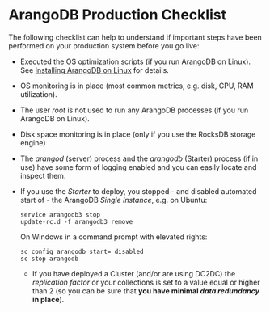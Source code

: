 ArangoDB Production Checklist
=============================

The following checklist can help to understand if important steps
have been performed on your production system before you go live:

- Executed the OS optimization scripts (if you run ArangoDB on Linux).
  See [Installing ArangoDB on Linux](../Installation/Linux.md) for details.
- OS monitoring is in place
  (most common metrics, e.g. disk, CPU, RAM utilization).
- The user _root_ is not used to run any ArangoDB processes
  (if you run ArangoDB on Linux).
- Disk space monitoring is in place
  (only if you use the RocksDB storage engine)
- The _arangod_ (server) process and the _arangodb_ (Starter) process
  (if in use) have some form of logging enabled and you can easily
  locate and inspect them.
- If you use the _Starter_ to deploy, you stopped - and disabled
  automated start of - the ArangoDB _Single Instance_, e.g. on Ubuntu:

  ```
  service arangodb3 stop
  update-rc.d -f arangodb3 remove
  ```

  On Windows in a command prompt with elevated rights:

  ```
  sc config arangodb start= disabled
  sc stop arangodb
  ```
  - If you have deployed a Cluster (and/or are using DC2DC) the 
    _replication factor_ or your collections is set to a value equal
    or higher than 2 (so you can be sure that **you have minimal
    _data redundancy_ in place**).
